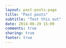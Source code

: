 ```yaml
---
layout: past-posts-page
title: "Past posts"
subtitle: "Test this out"
date: 2014-06-29 15:09
comments: true
sharing: true
footer: true
---
```

